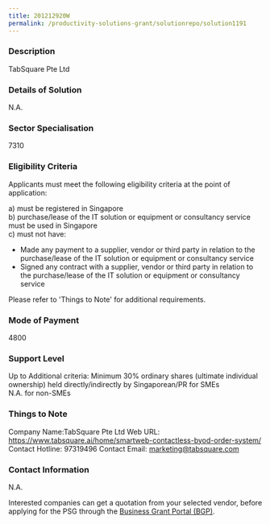 ```yaml
---
title: 201212920W
permalink: /productivity-solutions-grant/solutionrepo/solution1191
---
```


### Description

TabSquare Pte Ltd

### Details of Solution

N.A.

### Sector Specialisation

 7310 

### Eligibility Criteria

Applicants must meet the following eligibility criteria at the point of application:

a) must be registered in Singapore <br>
b) purchase/lease of the IT solution or equipment or consultancy service must be used in Singapore <br>
c) must not have:
- Made any payment to a supplier, vendor or third party in relation to the purchase/lease of the IT solution or equipment or consultancy service
- Signed any contract with a supplier, vendor or third party in relation to the purchase/lease of the IT solution or equipment or consultancy service

Please refer to 'Things to Note' for additional requirements.

### Mode of Payment
4800

### Support Level
Up to Additional criteria: 
 Minimum 30% ordinary shares (ultimate individual ownership) held directly/indirectly by Singaporean/PR for SMEs <br>
N.A. for non-SMEs

### Things to Note
Company Name:TabSquare Pte Ltd 
Web URL: https://www.tabsquare.ai/home/smartweb-contactless-byod-order-system/ 
Contact Hotline: 97319496 
Contact Email: marketing@tabsquare.com 


### Contact Information
N.A.

Interested companies can get a quotation from your selected vendor, before applying for the PSG through the <a target='_blank' rel='noopener' href='https://www.businessgrants.gov.sg/'>Business Grant Portal (BGP)</a>.

